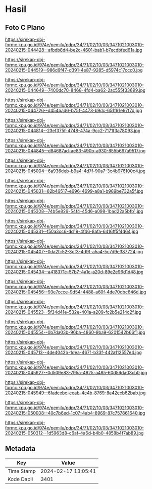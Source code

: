 # Hasil

## Foto C Plano

https://sirekap-obj-formc.kpu.go.id/974e/pemilu/pdpr/34/71/02/10/03/3471021003010-20240215-044428--afbdb8d4-be2c-4601-bab1-b7ecdbfed61a.jpg

https://sirekap-obj-formc.kpu.go.id/974e/pemilu/pdpr/34/71/02/10/03/3471021003010-20240215-044519--986d6f47-d391-4e87-9285-d5974c17ccc0.jpg

https://sirekap-obj-formc.kpu.go.id/974e/pemilu/pdpr/34/71/02/10/03/3471021003010-20240215-044649--7400dc70-8468-4fd4-ba62-2ac555f33699.jpg

https://sirekap-obj-formc.kpu.go.id/974e/pemilu/pdpr/34/71/02/10/03/3471021003010-20240215-044726--d454bad6-b75f-4473-b9dc-651f91e97f7d.jpg

https://sirekap-obj-formc.kpu.go.id/974e/pemilu/pdpr/34/71/02/10/03/3471021003010-20240215-044814--23ef375f-4748-474a-9cc2-7171f3a78093.jpg

https://sirekap-obj-formc.kpu.go.id/974e/pemilu/pdpr/34/71/02/10/03/3471021003010-20240215-044845--d84687ad-ae83-490b-a930-855b697a9517.jpg

https://sirekap-obj-formc.kpu.go.id/974e/pemilu/pdpr/34/71/02/10/03/3471021003010-20240215-045004--6a936deb-b9a4-4d7f-90a7-3c4b976100c4.jpg

https://sirekap-obj-formc.kpu.go.id/974e/pemilu/pdpr/34/71/02/10/03/3471021003010-20240215-045031--82b46517-e696-4699-a8a1-b989be732a5f.jpg

https://sirekap-obj-formc.kpu.go.id/974e/pemilu/pdpr/34/71/02/10/03/3471021003010-20240215-045308--74b5e829-54f4-45d6-a098-1bad22a5bfb1.jpg

https://sirekap-obj-formc.kpu.go.id/974e/pemilu/pdpr/34/71/02/10/03/3471021003010-20240215-045331--f50a3cc6-dd19-4f46-8afa-6416ff5f4d64.jpg

https://sirekap-obj-formc.kpu.go.id/974e/pemilu/pdpr/34/71/02/10/03/3471021003010-20240215-045407--0da2fc52-3cf3-4d9f-a5a4-5c7d9e387724.jpg

https://sirekap-obj-formc.kpu.go.id/974e/pemilu/pdpr/34/71/02/10/03/3471021003010-20240215-045434--a418371c-57b7-4a1c-a20d-89e2e96d1d48.jpg

https://sirekap-obj-formc.kpu.go.id/974e/pemilu/pdpr/34/71/02/10/03/3471021003010-20240215-045456--93e7ccce-9d54-4488-a60f-4de70dbc646d.jpg

https://sirekap-obj-formc.kpu.go.id/974e/pemilu/pdpr/34/71/02/10/03/3471021003010-20240215-045523--5f34d41e-532e-401a-a209-fc2b5e214c2f.jpg

https://sirekap-obj-formc.kpu.go.id/974e/pemilu/pdpr/34/71/02/10/03/3471021003010-20240215-045554--0b7da03b-96ba-4860-9ba9-6201542b66f1.jpg

https://sirekap-obj-formc.kpu.go.id/974e/pemilu/pdpr/34/71/02/10/03/3471021003010-20240215-045713--4de4042b-1dea-4671-b33f-442a112557e4.jpg

https://sirekap-obj-formc.kpu.go.id/974e/pemilu/pdpr/34/71/02/10/03/3471021003010-20240215-045927--0d509e83-795a-4925-a485-60d56da03cb0.jpg

https://sirekap-obj-formc.kpu.go.id/974e/pemilu/pdpr/34/71/02/10/03/3471021003010-20240215-045949--6fadcebc-ceab-4c4b-8769-8a42ecb62bab.jpg

https://sirekap-obj-formc.kpu.go.id/974e/pemilu/pdpr/34/71/02/10/03/3471021003010-20240215-050008--40c7b6ed-1c07-4ab4-8969-87c757861640.jpg

https://sirekap-obj-formc.kpu.go.id/974e/pemilu/pdpr/34/71/02/10/03/3471021003010-20240215-050312--1d5963d8-c6af-4a6d-b4b0-4858b4f7ab89.jpg


## Metadata

| Key        | Value               |
| ---------- | ------------------- |
| Time Stamp | 2024-02-17 13:05:41 |
| Kode Dapil | 3401                |



